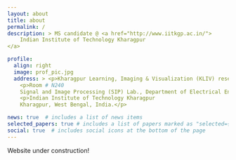 ```yaml
---
layout: about
title: about
permalink: /
description: > MS candidate @ <a href="http://www.iitkgp.ac.in/">
	Indian Institute of Technology Kharagpur
</a>

profile:
  align: right
  image: prof_pic.jpg
  address: > <p>Kharagpur Learning, Imaging & Visualization (KLIV) research group</p>
    <p>Room # N240
	Signal and Image Processing (SIP) Lab., Department of Electrical Engineering</p>
    <p>Indian Institute of Technology Kharagpur
	Kharagpur, West Bengal, India.</p>

news: true  # includes a list of news items
selected_papers: true # includes a list of papers marked as "selected={true}"
social: true  # includes social icons at the bottom of the page
---
```


Website under construction!
